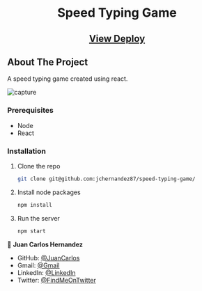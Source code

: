 <p align="center">
  <h1 align="center">Speed Typing Game</h3>
    <p align="center">
      <a  href="https://jchernandez87.github.io/speed-typing-game/">
      <h2 align="center">View Deploy</h2></a>
    </p>
</p>

## About The Project

A speed typing game created using react.

![capture](https://user-images.githubusercontent.com/44485810/187558762-ac6611e9-768a-4252-88fb-c7999f885704.gif)

### Prerequisites

- Node
- React

### Installation

1. Clone the repo
   ```sh
   git clone git@github.com:jchernandez87/speed-typing-game/
   ```
2. Install node packages
   ```sh
   npm install
   ```
3. Run the server
   ```sh
   npm start
   ```

👤 **Juan Carlos Hernandez**

- GitHub: [@JuanCarlos](https://github.com/jchernandez87)
- Gmail: [@Gmail](mailto:jchernandez827@gmail.com)
- LinkedIn: [@LinkedIn](https://www.linkedin.com/in/juan-carlos-hernandez-200a05175)
- Twitter: [@FindMeOnTwitter](https://twitter.com/Juancar70771241)
